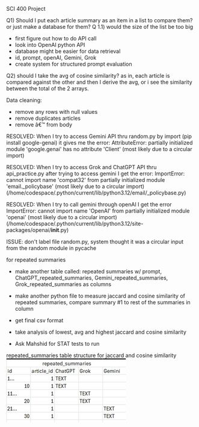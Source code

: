 SCI 400 Project

Q1) Should I put each article summary as an item in a list to compare them? or just make a database for them?
Q 1.1) would the size of the list be too big
 - first figure out how to do API call
 - look into OpenAI python API
 - database might be easier for data retrieval
 - id, prompt, openAI, Gemini, Grok
 - create system for structured prompt evaluation

   
Q2) should I take the avg of cosine similarity? as in, each article is compared against the other and then I derive the avg, or i see the similarity between the total of the 2 arrays. 


Data cleaning:
- remove any rows with null values
- remove duplicates articles
- remove â€™ from body



RESOLVED: When I try to access Gemini API thru random.py by import (pip install google-genai) it gives me the error: AttributeError: partially initialized module 'google.genai' has no attribute 'Client' (most likely due to a circular import)

RESOLVED: When I try to access Grok and ChatGPT API thru api_practice.py after trying to access gemini I get the error: ImportError: cannot import name 'compat32' from partially initialized module 'email._policybase' (most likely due to a circular import) (/home/codespace/.python/current/lib/python3.12/email/_policybase.py)

RESOLVED: When I try to call gemini through openAI I get the error ImportError: cannot import name 'OpenAI' from partially initialized module 'openai' (most likely due to a circular import) (/home/codespace/.python/current/lib/python3.12/site-packages/openai/__init__.py)

ISSUE: don't label file random.py, system thought it was a circular input from the random module in pycache

for repeated summaries
- make another table called: repeated summaries w/ prompt, ChatGPT_repeated_summaries, Gemini_repeated_summaries, Grok_repeated_summaries as columns
- make another python file to measure jaccard and cosine similarity of repeated summaries, compare summary #1 to rest of the summaries in column
- get final csv format


- take analysis of lowest, avg and highest jaccard and cosine similarity 
- Ask Mahshid for STAT tests to run

repeated_summaries table structure for jaccard and cosine similarity
![alt text](image.png)